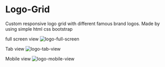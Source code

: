 # Logo-Grid
Custom responsive logo grid with different famous brand logos. Made by using simple html css bootstrap 

full screen view
![logo-full-screen](https://user-images.githubusercontent.com/71075942/222064282-6873603c-fd33-4d07-bd4c-72ba9727c119.png)


Tab view
![logo-tab-view](https://user-images.githubusercontent.com/71075942/222064287-789e804c-e000-4327-8564-3067410dcdbf.png)


Mobile view
![logo-mobile-view](https://user-images.githubusercontent.com/71075942/222064294-e52da4a7-5b3c-42a4-b035-1dce79b8bde1.png)
